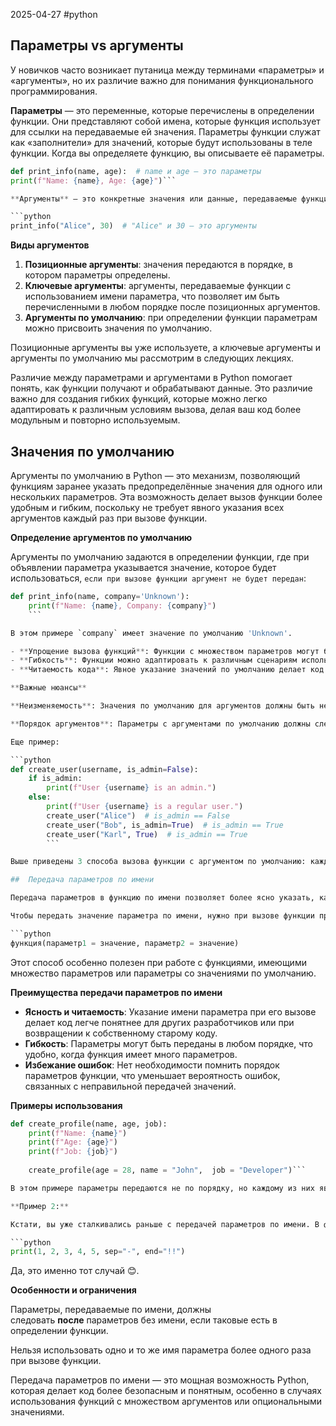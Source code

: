 2025-04-27
#python 

## Параметры vs аргументы

У новичков часто возникает путаница между терминами «параметры» и «аргументы», но их различие важно для понимания функционального программирования.

**Параметры** — это переменные, которые перечислены в определении функции. Они представляют собой имена, которые функция использует для ссылки на передаваемые ей значения. Параметры функции служат как «заполнители» для значений, которые будут использованы в теле функции. Когда вы определяете функцию, вы описываете её параметры.

```python
def print_info(name, age):  # name и age — это параметры     
print(f"Name: {name}, Age: {age}")```

**Аргументы** — это конкретные значения или данные, передаваемые функции при её вызове. Аргументы подставляются в места параметров при выполнении функции. Аргументы могут быть константами, переменными, выражениями или даже результатами других функций.

```python
print_info("Alice", 30)  # "Alice" и 30 — это аргументы
```

**Виды аргументов**

1. **Позиционные аргументы**: значения передаются в порядке, в котором параметры определены.
2. **Ключевые аргументы**: аргументы, передаваемые функции с использованием имени параметра, что позволяет им быть перечисленными в любом порядке после позиционных аргументов.
3. **Аргументы по умолчанию**: при определении функции параметрам можно присвоить значения по умолчанию.

Позиционные аргументы вы уже используете, а ключевые аргументы и аргументы по умолчанию мы рассмотрим в следующих лекциях.

Различие между параметрами и аргументами в Python помогает понять, как функции получают и обрабатывают данные. Это различие важно для создания гибких функций, которые можно легко адаптировать к различным условиям вызова, делая ваш код более модульным и повторно используемым.

## Значения по умолчанию

Аргументы по умолчанию в Python — это механизм, позволяющий функциям заранее указать предопределённые значения для одного или нескольких параметров. Эта возможность делает вызов функции более удобным и гибким, поскольку не требует явного указания всех аргументов каждый раз при вызове функции.

**Определение аргументов по умолчанию**

Аргументы по умолчанию задаются в определении функции, где при объявлении параметра указывается значение, которое будет использоваться, `если при вызове функции аргумент не будет передан`:

```python
def print_info(name, company='Unknown'):     
	print(f"Name: {name}, Company: {company}")
	```

В этом примере `company` имеет значение по умолчанию 'Unknown'.

- **Упрощение вызова функций**: Функции с множеством параметров могут быть вызваны с указанием только наиболее важных аргументов.
- **Гибкость**: Функции можно адаптировать к различным сценариям использования без изменения их кода.
- **Читаемость кода**: Явное указание значений по умолчанию делает код самодокументируемым.

**Важные нюансы**

**Неизменяемость**: Значения по умолчанию для аргументов должны быть неизменяемыми типами данных, такими как числа, строки или кортежи. Использование изменяемых типов (например, списков или словарей) может привести к нежелательным побочным эффектам из-за того, что изменения в этих объектах сохраняются между вызовами функции.

**Порядок аргументов**: Параметры с аргументами по умолчанию должны следовать **после** параметров без аргументов по умолчанию в определении функции.

Еще пример:

```python
def create_user(username, is_admin=False):     
	if is_admin:         
		print(f"User {username} is an admin.")     
	else:         
		print(f"User {username} is a regular user.")  
		create_user("Alice")  # is_admin == False 
		create_user("Bob", is_admin=True)  # is_admin == True 
		create_user("Karl", True)  # is_admin == True
		```

Выше приведены 3 способа вызова функции с аргументом по умолчанию: каждый из них рабочий.

##  Передача параметров по имени

Передача параметров в функцию по имени позволяет более ясно указать, какие значения передаются каким аргументам, улучшая читаемость кода и уменьшая вероятность ошибок, связанных с неправильным порядком аргументов.

Чтобы передать значение параметра по имени, нужно при вызове функции присвоить значение определенному параметру:

```python
функция(параметр1 = значение, параметр2 = значение)
```

Этот способ особенно полезен при работе с функциями, имеющими множество параметров или параметры со значениями по умолчанию.

**Преимущества передачи параметров по имени**

- **Ясность и читаемость**: Указание имени параметра при его вызове делает код легче понятнее для других разработчиков или при возвращении к собственному старому коду.
- **Гибкость**: Параметры могут быть переданы в любом порядке, что удобно, когда функция имеет много параметров.
- **Избежание ошибок**: Нет необходимости помнить порядок параметров функции, что уменьшает вероятность ошибок, связанных с неправильной передачей значений.

**Примеры использования**

```python
def create_profile(name, age, job):     
	print(f"Name: {name}")     
	print(f"Age: {age}")     
	print(f"Job: {job}")  
	
	create_profile(age = 28, name = "John",  job = "Developer")```

В этом примере параметры передаются не по порядку, но каждому из них явно присваивается значение, что делает вызов функции более гибким и понятным.

**Пример 2:**

Кстати, вы уже сталкивались раньше с передачей параметров по имени. В функции `print()`, помните?

```python
print(1, 2, 3, 4, 5, sep="-", end="!!")
```

Да, это именно тот случай 😊.

**Особенности и ограничения**

Параметры, передаваемые по имени, должны следовать **после** параметров без имени, если таковые есть в определении функции.

Нельзя использовать одно и то же имя параметра более одного раза при вызове функции.

Передача параметров по имени — это мощная возможность Python, которая делает код более безопасным и понятным, особенно в случаях использования функций с множеством аргументов или опциональными значениями.